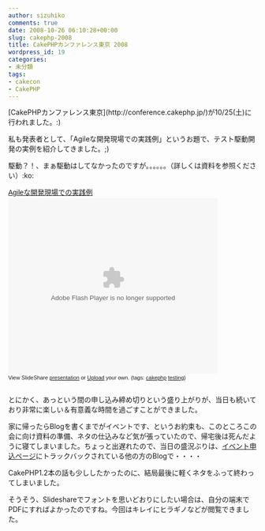 ```yaml
---
author: sizuhiko
comments: true
date: 2008-10-26 06:10:28+00:00
slug: cakephp-2008
title: CakePHPカンファレンス東京 2008
wordpress_id: 19
categories:
- 未分類
tags:
- cakecon
- CakePHP
---
```


<!-- more -->[CakePHPカンファレンス東京](http://conference.cakephp.jp/)が10/25(土)に行われました。:)   

私も発表者として、「Agileな開発現場での実践例」というお題で、テスト駆動開発の実例を紹介してきました。;)   

駆動？！、まぁ駆動はしてなかったのですが。。。。。。（詳しくは資料を参照ください）:ko:   

  



<div style="width:425px;text-align:left" id="__ss_691845">
<a style="font:14px Helvetica,Arial,Sans-serif;display:block;margin:12px 0 3px 0;text-decoration:underline;" href="http://www.slideshare.net/kishida4slideshare/agile-presentation-691845?type=powerpoint" title="Agileな開発現場での実践例" rel="nofollow">Agileな開発現場での実践例</a><object style="margin:0px" width="425" height="355"><param name="movie" value="http://static.slideshare.net/swf/ssplayer2.swf?doc=cakephpconftokyo-1225001682873269-8&amp;stripped_title=agile-presentation-691845">
<param name="allowFullScreen" value="true">
<param name="allowScriptAccess" value="never">
<embed src="http://static.slideshare.net/swf/ssplayer2.swf?doc=cakephpconftokyo-1225001682873269-8&amp;stripped_title=agile-presentation-691845" type="application/x-shockwave-flash" allowfullscreen="true" width="425" height="355" allowscriptaccess="never"></object><div style="font-size:11px;font-family:tahoma,arial;height:26px;padding-top:2px;">View SlideShare <a style="text-decoration:underline;" href="http://www.slideshare.net/kishida4slideshare/agile-presentation-691845?type=powerpoint" title="View Agileな開発現場での実践例 on SlideShare" rel="nofollow">presentation</a> or <a style="text-decoration:underline;" href="http://www.slideshare.net/upload?type=powerpoint" rel="nofollow">Upload</a> your own. (tags: <a style="text-decoration:underline;" href="http://slideshare.net/tag/cakephp" rel="nofollow">cakephp</a> <a style="text-decoration:underline;" href="http://slideshare.net/tag/testing" rel="nofollow">testing</a>)</div>
</div>

  

とにかく、あっという間の申し込み締め切りという盛り上がりが、当日も続いており非常に楽しい＆有意義な時間を過ごすことができました。  

家に帰ったらBlogを書くまでがイベントです、というお約束も、このところこの会に向け資料の準備、ネタの仕込みなど気が張っていたので、帰宅後は死んだように寝てしまいました。ちょっと出遅れたので、当日の盛況ぶりは、[イベント申込ページ](http://events.php.gr.jp/events/show/55)にトラックバックされている他の方のBlogで・・・・  

  

CakePHP1.2本の話も少ししたかったのに、結局最後に軽くネタをふって終わってしまいました。  

そうそう、Slideshareでフォントを思いどおりにしたい場合は、自分の端末でPDFにすればよかったのですね。今回はキレイにヒラギノなどが閲覧できました。
